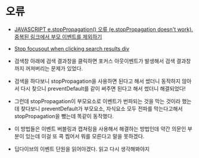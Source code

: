 # 오류
- [JAVASCRIPT e.stopPropagation() 오류 (e.stopPropagation doesn't work). 중복된 링크에서 부모 이벤트를 제외하기](https://jinseong0928.blogspot.com/2018/04/javascript-estoppropagation.html)
- [Stop focusout when clicking search results div](https://stackoverflow.com/questions/28464302/stop-focusout-when-clicking-search-results-div)

- 검색창 아래에 검색 결과창을 클릭하면 포커스 아웃이벤트가 발생해서 검색 결과창까지 꺼져버리는 문제가 있었다.
- 검색을 하다보니 stopPropagation을 사용하면 된다고 해서 썼더니 동작하지 않아서 다시 찾으니
preventDefault를 같이 써주면 된다고 해서 썼더니 해결되었다!
- 그런데 stopPropagation이 부모요소로 이벤트가 번파되는 것을 막는 것이라 했는데 찾다보니 preventDefault가 부모요소, 자식요소 모두 전파를 막는다고해서 stopPropagation을 뺐는데 똑같이 동작했다.
- 이 방법들은 이벤트 버블링과 캡쳐링을 사용해서 해결하는 방법인데 약간 의문인 부분이 있는데 이걸 또 콕 찝어서 뭐를 모른다고 말을 못하겠다.
- 딥다이브의 이벤트 단원을 읽어야겠다. 읽고 다시 생각해봐야지